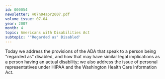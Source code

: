```yaml
---
id: 000054
newsletter: v07n04apr2007.pdf
volume_issue: 07-04
year: 2007
month: 4
topic: Americans with Disabilities Act
subtopic: '"Regarded as" Disabled'
---
```


Today we address the provisions of the ADA that speak to a person being "regarded as" disabled, and how that may have similar legal implications as a person having an actual disability; we also address the issue of personal representatives under HIPAA and the Washington Health Care Information Act.